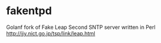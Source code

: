 # fakentpd
Golanf fork of Fake Leap Second SNTP server written in Perl http://jjy.nict.go.jp/tsp/link/leap.html
